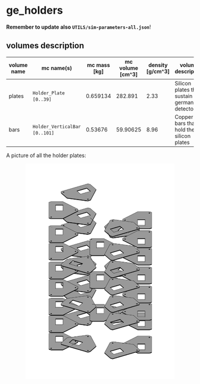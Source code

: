 # ge_holders
**Remember to update also `UTILS/sim-parameters-all.json`**!

## volumes description

| volume name | mc name(s)                    | mc mass [kg] | mc volume [cm^3] | density [g/cm^3] | volume description                              | notes |
| ----------- | ----------------------------- | ------------ | ---------------- | ---------------- | ----------------------------------------------- | ----- |
| plates      | `Holder_Plate [0..39]`        | 0.659134     | 282.891          | 2.33             | Silicon plates that sustain germanium detectors |       |
| bars        | `Holder_VerticalBar [0..101]` | 0.53676      | 59.90625         | 8.96             | Copper bars that hold the silicon plates        |       |

A picture of all the holder plates:
<p align="center">
  <img src="holder-plates.png" width="400"/>
</p>
